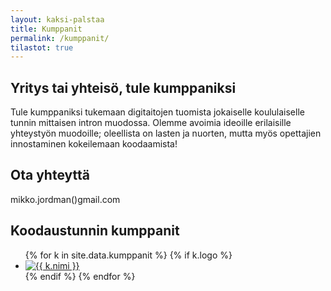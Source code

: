 ```yaml
---
layout: kaksi-palstaa
title: Kumppanit
permalink: /kumppanit/
tilastot: true
---
```


## Yritys tai yhteisö, tule kumppaniksi

Tule kumppaniksi tukemaan digitaitojen tuomista jokaiselle koululaiselle tunnin mittaisen intron muodossa. Olemme avoimia ideoille erilaisille yhteystyön muodoille; oleellista on lasten ja nuorten, mutta myös opettajien innostaminen kokeilemaan koodaamista!

## Ota yhteyttä

mikko.jordman()gmail.com

## Koodaustunnin kumppanit

<ul class="kumppanit clearfix">
    {% for k in site.data.kumppanit %}
        {% if k.logo %}<li><a href="{{ k.url }}"><img src="/kuvat/kumppanit/{{ k.logo }}" alt="{{ k.nimi }}"></a></li>{% endif %}
    {% endfor %}
</ul>
